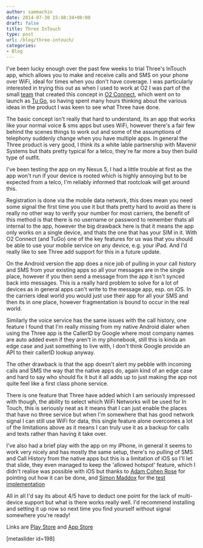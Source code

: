 ```yaml
---
author: sammachin
date: 2014-07-30 15:48:34+00:00
draft: false
title: Three InTouch
type: post
url: /blog/three-intouch/
categories:
- Blog
---
```


I've been lucky enough over the past few weeks to trial Three's InTouch app, which allows you to make and receive calls and SMS on your phone over WiFi, ideal for times when you don't have coverage.
I was particularly interested in trying this out as when I used to work at O2 I was part of the small [team](http://thelab.o2.com) that created this concept in [O2 Connect](http://news.o2.co.uk/2011/11/02/o2-connect-making-calls-and-texts-simple/), which went on to launch as [Tu Go](http://tu.com/en/), so having spent many hours thinking about the various ideas in the product I was keen to see what Three have done.

The basic concept isn't really that hard to understand, its an app that works like your normal voice & sms apps but uses WiFi, however there's a fair few behind the scenes things to work out and some of the assumptions of telephony suddenly change when you have multiple apps.
In general the Three product is very good, I think its a white lable partnership with Mavenir Systems but thats pretty typical for a telco, they're far more a buy then build type of outfit.

I've been testing the app on my Nexus 5, I had a little trouble at first as the app won't run if your device is rooted which is highly annoying but to be expected from a telco, I'm reliably informed that rootcloak will get around this.

Registration is done via the mobile data network, this does mean you need some signal the first time you use it but thats pretty hard to avoid as there is really no other way to verify your number for most carriers, the benefit of this method is that there is no username or password to remember thats all internal to the app, however the big drawback here is that it means the app only works on a single device, and thats the one that has your SIM in it. With O2 Connect (and TuGo) one of the key features for us was that you should be able to use your mobile service on any device, e.g. your iPad. And I'd really like to see Three add support for this in a future update.

On the Android version the app does a nice job of pulling in your call history and SMS from your existing apps so all your messages are in the single place, however if you then send a message from the app it isn't synced back into messages. This is a really hard problem to solve for a lot of devices as in general apps can't write to the message app, esp. on iOS. In the carriers ideal world you would just use their app for all your SMS and then its in one place, however fragmentation is bound to occur in the real world.

Similarly the voice service has the same issues with the call history, one feature I found that I'm really missing from my native Android dialer when using the Three app is the CallerID by Google where most company names are auto added even if they aren't in my phonebook, still this is kinda an edge case and just something to live with, I don't think Google provide an API to their callerID lookup anyway.

The other drawback is that the app doesn't alert my pebble with incoming calls and SMS the way that the native apps do, again kind of an edge case and hard to say who should fix it but it all adds up to just making the app not quite feel like a first class phone service.

There is one feature that Three have added which I am seriously impressed with though, the ability to select which WiFi Networks will be used for In Touch, this is seriously neat as it means that I can just enable the places that have no three service but when I'm somewhere that has good network signal I can still use WiFi for data, this single feature alone overcomes a lot of the limitations above as it means I can truly use it as a backup for calls and texts rather than having it take over.

I've also had a brief play with the app on my iPhone, in general it seems to work very nicely and has mostly the same setup, there's no pulling of SMS and Call History from the native apps but this is a limitation of iOS so I'll let that slide, they even managed to keep the 'allowed hotspot' feature, which I didn't realise was possible with iOS but thanks to [Adam Cohen Rose](http://twitter.com/adamcohenrose/status/494493231132844032) for pointing out how it can be done, and [Simon Maddox](http://www.simonmaddox.com/) for the [test implementation](http://https://github.com/simonmaddox/ios-get-current-wifi-ssid)

All in all I'd say its about 4/5 have to deduct one point for the lack of multi-device support but what is there works really well. I'd recommend installing and setting it up now so next time you find yourself without signal somewhere you're ready!

Links are [Play Store](https://play.google.com/store/apps/details?id=com.hutchison3g.threeintouch) and [App Store](https://itunes.apple.com/gb/app/three-intouch/id895812887?mt=8)

[metaslider id=198]

